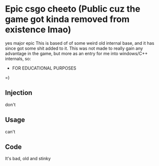 # Epic csgo cheeto (Public cuz the game got kinda removed from existence lmao)
yes major epic
This is based of of some weird old internal base, and it has since got some shit
added to it. This was not made to really gain any advantage in the game, but more as an
entry for me into windows/C++ internals, so:

 * FOR EDUCATIONAL PURPOSES

=)

## Injection
don't

## Usage
can't

## Code
It's bad, old and stinky
